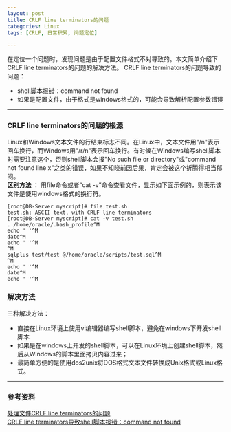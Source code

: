 ```yaml
---
layout: post
title: CRLF line terminators的问题
categories: Linux
tags: [CRLF, 日常积累, 问题定位]

---
```

在定位一个问题时，发现问题是由于配置文件格式不对导致的。本文简单介绍下CRLF line terminators的问题的解决方法。
CRLF line terminators的问题导致的问题：
* shell脚本报错：command not found
* 如果是配置文件，由于格式是windows格式的，可能会导致解析配置参数错误

---
### CRLF line terminators的问题的根源

Linux和Windows文本文件的行结束标志不同。在Linux中，文本文件用"/n"表示回车换行，而Windows用"/r/n"表示回车换行。有时候在Windows编写shell脚本时需要注意这个，否则shell脚本会报"No such file or directory"或"command not found line x"之类的错误，如果不知晓前因后果，肯定会被这个折腾得相当郁闷。  
**区别方法** ： 用file命令或者“cat -v”命令查看文件，显示如下面示例的，则表示该文件是使用windows格式的换行符。
```
[root@DB-Server myscript]# file test.sh 
test.sh: ASCII text, with CRLF line terminators
[root@DB-Server myscript]# cat -v test.sh 
. /home/oracle/.bash_profile^M
echo ' '^M
date^M
echo ' '^M
^M
sqlplus test/test @/home/oracle/scripts/test.sql^M
^M
echo ' '^M
date^M
echo ' '^M
```


### 解决方法
三种解决方法：
* 直接在Linux环境上使用vi编辑器编写shell脚本，避免在windows下开发shell脚本
* 如果是在windows上开发的shell脚本，可以在Linux环境上创建shell脚本，然后从Windows的脚本里面拷贝内容过来；
* 最简单方便的是使用dos2unix将DOS格式文本文件转换成Unix格式或Linux格式。

---
### 参考资料
[处理文件CRLF line terminators的问题](http://www.hao32.com/unix-linux/565.html)  
[CRLF line terminators导致shell脚本报错：command not found](https://www.cnblogs.com/kerrycode/archive/2015/12/22/5065356.html)